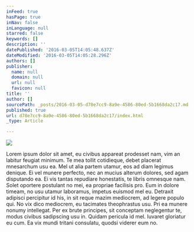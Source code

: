 ```yaml
---
inFeed: true
hasPage: true
inNav: false
inLanguage: null
starred: false
keywords: []
description: ''
datePublished: '2016-03-05T14:05:48.637Z'
dateModified: '2016-03-05T14:05:28.296Z'
authors: []
publisher:
  name: null
  domain: null
  url: null
  favicon: null
title: ''
author: []
sourcePath: _posts/2016-03-05-d78e7cc9-8a9e-4586-80ed-5b1668da2c17.md
published: true
url: d78e7cc9-8a9e-4586-80ed-5b1668da2c17/index.html
_type: Article

---
```

![](https://the-grid-user-content.s3-us-west-2.amazonaws.com/b47c7db1-de4d-4a56-9cb6-99bef7cec5f6.jpg)

Lorem ipsum dolor sit amet, eu civibus appareat prodesset nam, vim an labitur feugiat minimum. Te mea tollit cotidieque, debet placerat mnesarchum usu ea. Mel ut alia partem utamur, eos ad diam legimus denique. Ei vel munere perfecto, nec an mucius alterum dolores, sed agam disputando ea.
Ei vis tantas repudiare honestatis, te libris omnesque nam. Solet oportere postulant no mei, ea propriae facilisis pro. Eum in dolore timeam, no usu utamur laboramus, impetus euismod mel eu. Detraxit adipisci percipitur id his, in sit reque mazim mediocrem, ad legere populo qui.
No vix dico mediocrem, eu tacimates theophrastus usu. Pri ea munere nonumy intellegat. Per ex brute principes, sit conceptam neglegentur te, modus civibus sadipscing usu in. Quidam pericula id mel. Iuvaret gloriatur eu cum. Ea vix mundi tritani consulatu, quodsi viderer eum no.